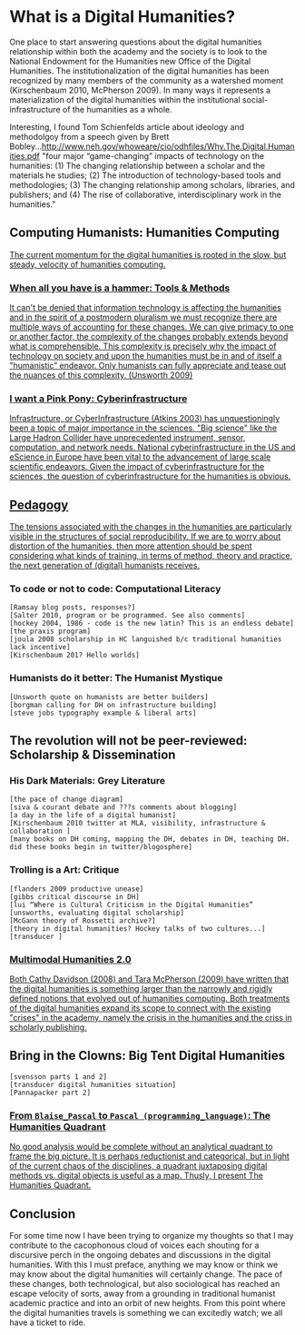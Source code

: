 # What is a Digital Humanities?

One place to start answering questions about the digital humanities relationship within both the academy and the society is to look to the National Endowment for the Humanities new Office of the Digital Humanities. The institutionalization of the digital humanities has been recognized by many members of the community as a watershed moment (Kirschenbaum 2010, McPherson 2009). In many ways it represents a materialization of the digital humanities within the institutional social-infrastructure of the humanities as a whole. 

Interesting, I found Tom Schienfelds article about ideology and methodolgoy from a speech given by Brett Bobley...http://www.neh.gov/whoweare/cio/odhfiles/Why.The.Digital.Humanities.pdf
"four major “game-changing” impacts of technology on the humanities: 
(1) The changing relationship between a scholar and the materials he studies; 
(2) The introduction of technology-based tools and methodologies; 
(3) The changing relationship among scholars, libraries, and publishers; and 
(4) The rise of collaborative, interdisciplinary work in the humanities."



## Computing Humanists: Humanities Computing<a name="hc-intro"/>

<a href="/mcburton/writing/blob/master/chapter-one/Humanities-Computing.markdown#hc-intro" name="hc-intro" >
The current momentum for the digital humanities is rooted in the slow, but steady, velocity of humanities computing. 
</a> 


### <a href="/mcburton/writing/blob/master/chapter-one/Tools.markdown#tools-intro" name="tools-intro" >When all you have is a hammer: Tools & Methods</a>

<a href="/mcburton/writing/blob/master/chapter-one/Tools.markdown#tools-intro" name="tools-intro" >
It can't be denied that information technology is affecting the humanities and in the spirit of a postmodern pluralism we must recognize there are multiple ways of accounting for these changes. We can give primacy to one or another factor, the complexity of the changes probably extends beyond what is comprehensible. This complexity is precisely why the impact of technology on society and upon the humanities must be in and of itself a "humanistic” endeavor. Only humanists can fully appreciate and tease out the nuances of this complexity. (Unsworth 2009)
</a>
	
### <a href="/mcburton/writing/blob/master/chapter-one/CyberInfrastructure.markdown#cyber-intro" name="cyber-intro" >I want a Pink Pony: Cyberinfrastructure</a>

<a href="/mcburton/writing/blob/master/chapter-one/CyberInfrastructure.markdown#cyber-intro" name="cyber-intro" >
Infrastructure, or CyberInfrastructure (Atkins 2003) has unquestioningly been a topic of major importance in the sciences. "Big science" like the Large Hadron Collider have unprecedented instrument, sensor, computation, and network needs. National cyberinfrastructure in the US and eScience in Europe have been vital to the advancement of large scale scientific endeavors. Given the impact of cyberinfrastructure for the sciences, the question of cyberinfrastructure for the humanities is obvious.
</a> 

## <a href="/mcburton/writing/blob/master/chapter-one/Pedagogy.markdown#pedagogy-intro" name="pedagogy-intro">Pedagogy</a>

<a href="/mcburton/writing/blob/master/chapter-one/Pedagogy.markdown#pedagogy-intro" name="pedagogy-intro">
The tensions associated with the changes in the humanities are particularly visible in the structures of social reproducibility. If we are to worry about distortion of the humanities, then more attention should be spent considering what kinds of training, in terms of method, theory and practice, the next generation of (digital) humanists receives.
</a>

### To code or not to code: Computational Literacy
	[Ramsay blog posts, responses?]
	[Salter 2010, program or be programmed. See also comments]
	[hockey 2004, 1986 - code is the new latin? This is an endless debate]
	[the praxis program]
	[joula 2008 scholarship in HC languished b/c traditional humanities lack incentive]
	[Kirschenbaum 201? Hello worlds]

### Humanists do it better: The Humanist Mystique
	[Unsworth quote on humanists are better builders]
	[borgman calling for DH on infrastructure building]
	[steve jobs typography example & liberal arts]

## The revolution will not be peer-reviewed: Scholarship & Dissemination

### His Dark Materials: Grey Literature
	[the pace of change diagram]
	[siva & courant debate and ???s comments about blogging]
	[a day in the life of a digital humanist] 
	[Kirschenbaum 2010 twitter at MLA, visibility, infrastructure & collaboration ]
	[many books on DH coming, mapping the DH, debates in DH, teaching DH. did these books begin in twitter/blogosphere] 

### Trolling is a Art: Critique
	[flanders 2009 productive unease]
	[gibbs critical discourse in DH]
	[lui “Where is Cultural Criticism in the Digital Humanities”
	[unsworths, evaluating digital scholarship]
	[McGann theory of Rossetti archive?]
	[theory in digital humanities? Hockey talks of two cultures...]
	[transducer ]
	
### <a href="/mcburton/writing/blob/master/chapter-one/Multimodal.markdown#multimodal-intro" name="multimodal-intro" >Multimodal Humanities 2.0</a>

<a href="/mcburton/writing/blob/master/chapter-one/Multimodal.markdown#multimodal-intro" name="multimodal-intro" >
Both Cathy Davidson (2008) and Tara McPherson (2009) have written that the digital humanities is something larger than the narrowly and rigidly defined notions that evolved out of humanities computing. Both treatments of the digital humanities expand its scope to connect with the existing "crises" in the academy, namely the crisis in the humanities and the criss in scholarly publishing.
</a>



## Bring in the Clowns: Big Tent Digital Humanities
	[svensson parts 1 and 2]
	[transducer digital humanities situation]
	[Pannapacker part 2]


### <a href="/mcburton/writing/blob/master/chapter-one/Humanities-Quadrant.markdown#quadrant-intro" name="quadrant-intro" >From `Blaise_Pascal` to `Pascal (programming_language)`: The Humanities Quadrant</a>

<a href="/mcburton/writing/blob/master/chapter-one/Humanities-Quadrant.markdown#quadrant-intro" name="quadrant-intro" >
No good analysis would be complete without an analytical quadrant to frame the big picture. It is perhaps reductionist and categorical, but in light of the current chaos of the disciplines, a quadrant juxtaposing digital methods vs. digital objects is useful as a map. Thusly, I present The Humanities Quadrant. 
</a>

## Conclusion

For some time now I have been trying to organize my thoughts so that I may contribute to the cacophonous cloud of voices each shouting for a discursive perch in the ongoing debates and discussions in the digital humanities. With this I must preface, anything we may know or think we may know about the digital humanities will certainly change. The pace of these changes, both technological, but also sociological has reached an escape velocity of sorts, away from a grounding in traditional humanist academic practice and into an orbit of new heights. From this point where the digital humanities travels is something we can excitedly watch; we all have a ticket to ride.
















